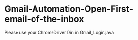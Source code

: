 # Gmail-Automation-Open-First-email-of-the-inbox

Please use your ChromeDriver Dir: in Gmail_Login.java

